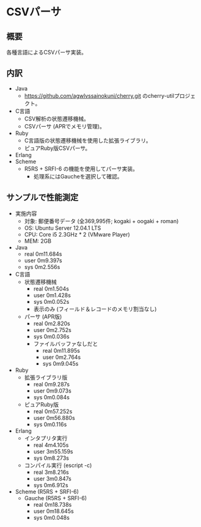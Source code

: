CSVパーサ
=========

概要
----
各種言語によるCSVパーサ実装。

内訳
----
* Java
  * https://github.com/agwlvssainokuni/cherry.git のcherry-utilプロジェクト。
* C言語
  * CSV解析の状態遷移機械。
  * CSVパーサ (APRでメモリ管理)。
* Ruby
  * C言語版の状態遷移機械を使用した拡張ライブラリ。
  * ピュアRuby版CSVパーサ。
* Erlang
* Scheme
  * R5RS + SRFI-6 の機能を使用してパーサ実装。
    * 処理系にはGaucheを選択して確認。

サンプルで性能測定
------------------
* 実施内容
  * 対象: 郵便番号データ (全369,995件; kogaki + oogaki + roman)
  * OS: Ubuntu Server 12.04.1 LTS
  * CPU: Core i5 2.3GHz * 2 (VMware Player)
  * MEM: 2GB
* Java
  * real    0m11.684s
  * user    0m9.397s
  * sys     0m2.556s
* C言語
  * 状態遷移機械
    * real    0m1.504s
    * user    0m1.428s
    * sys     0m0.052s
    * 表示のみ (フィールド＆レコードのメモリ割当なし)
  * パーサ (APR版)
    * real    0m2.820s
    * user    0m2.752s
    * sys     0m0.036s
    * ファイルバッファなしだと
      * real    0m11.895s
      * user    0m2.764s
      * sys     0m9.045s
* Ruby
  * 拡張ライブラリ版
    * real    0m9.287s
    * user    0m9.073s
    * sys     0m0.084s
  * ピュアRuby版
    * real    0m57.252s
    * user    0m56.880s
    * sys     0m0.116s
* Erlang
  * インタプリタ実行
    * real    4m4.105s
    * user    3m55.159s
    * sys     0m8.273s
  * コンパイル実行 (escript -c)
    * real    3m8.216s
    * user    3m0.847s
    * sys     0m6.912s
* Scheme (R5RS + SRFI-6)
  * Gauche (R5RS + SRFI-6)
    * real    0m18.738s
    * user    0m18.645s
    * sys     0m0.048s
